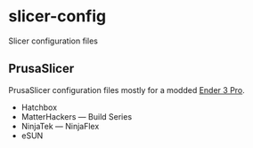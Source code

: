 # slicer-config

Slicer configuration files

## PrusaSlicer

PrusaSlicer configuration files mostly for a modded [Ender 3 Pro][ender-3-pro].

- Hatchbox
- MatterHackers — Build Series
- NinjaTek — NinjaFlex
- eSUN

[ender-3-pro]: https://github.com/albertogg/klipper-config
